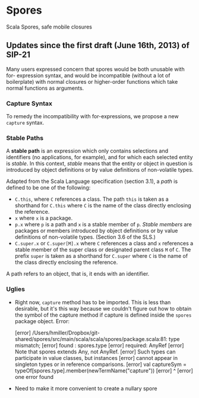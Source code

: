 # Spores

Scala Spores, safe mobile closures

## Updates since the first draft (June 16th, 2013) of SIP-21

Many users expressed concern that spores would be both unusable with for-
expression syntax, and would be incompatible (without a lot of boilerplate)
with normal closures or higher-order functions which take normal functions as
arguments.

### Capture Syntax

To remedy the incompatibility with for-expressions, we propose a new `capture`
syntax.

### Stable Paths

A **stable path** is an expression which only contains selections and
identifiers (no applications, for example), and for which each selected entity
is _stable_. In this context, _stable_ means that the entity or object in
question is introduced by object definitions or by value definitions of non-volatile
types.

Adapted from the Scala Language specification (section 3.1), a _path_ is
defined to be one of the following:

- `C.this`, where `C` references a class. The path `this` is taken as a shorthand for `C.this` where `C` is the name of the class directly enclosing the reference.
- `x` where `x` is a package.
- `p.x` where `p` is a path and `x` is a stable member of `p`. _Stable members_ are packages or members introduced by object definitions or by value definitions of non-volatile types. (Section 3.6 of the SLS.)
- `C.super.x` or `C.super[M].x` where `C` references a class and `x` references a stable member of the super class or designated parent class `M` of `C`. The prefix `super` is taken as a shorthand for `C.super` where `C` is the name of the class directly enclosing the reference.

A path refers to an object, that is, it ends with an identifier.

### Uglies

- Right now, `capture` method has to be imported. This is less than desirable, but it's this way because we couldn't figure out how to obtain the symbol of the capture method if capture is defined inside the `spores` package object. Error:

    [error] /Users/hmiller/Dropbox/git-shared/spores/src/main/scala/scala/spores/package.scala:81: type mismatch;
    [error]  found   : spores.type
    [error]  required: AnyRef
    [error] Note that spores extends Any, not AnyRef.
    [error] Such types can participate in value classes, but instances
    [error] cannot appear in singleton types or in reference comparisons.
    [error]     val captureSym = typeOf[spores.type].member(newTermName("capture"))
    [error]                             ^
    [error] one error found

- Need to make it more convenient to create a nullary spore
